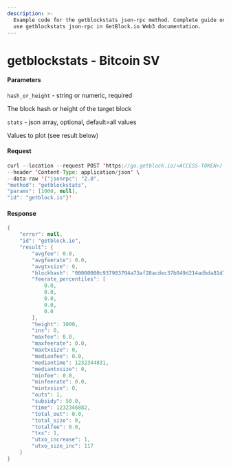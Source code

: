 ```yaml
---
description: >-
  Example code for the getblockstats json-rpc method. Сomplete guide on how to
  use getblockstats json-rpc in GetBlock.io Web3 documentation.
---
```


# getblockstats - Bitcoin SV

#### Parameters

`hash_or_height` - string or numeric, required

The block hash or height of the target block

`stats` - json array, optional, default=all values

Values to plot (see result below)

#### Request

```java
curl --location --request POST 'https://go.getblock.io/<ACCESS-TOKEN>/' \
--header 'Content-Type: application/json' \
--data-raw '{"jsonrpc": "2.0",
"method": "getblockstats",
"params": [1000, null],
"id": "getblock.io"}'
```

#### Response

```java
{
    "error": null,
    "id": "getblock.io",
    "result": {
        "avgfee": 0.0,
        "avgfeerate": 0.0,
        "avgtxsize": 0,
        "blockhash": "00000000c937983704a73af28acdec37b049d214adbda81d7e2a3dd146f6ed09",
        "feerate_percentiles": [
            0.0,
            0.0,
            0.0,
            0.0,
            0.0
        ],
        "height": 1000,
        "ins": 0,
        "maxfee": 0.0,
        "maxfeerate": 0.0,
        "maxtxsize": 0,
        "medianfee": 0.0,
        "mediantime": 1232344831,
        "mediantxsize": 0,
        "minfee": 0.0,
        "minfeerate": 0.0,
        "mintxsize": 0,
        "outs": 1,
        "subsidy": 50.0,
        "time": 1232346882,
        "total_out": 0.0,
        "total_size": 0,
        "totalfee": 0.0,
        "txs": 1,
        "utxo_increase": 1,
        "utxo_size_inc": 117
    }
}
```
